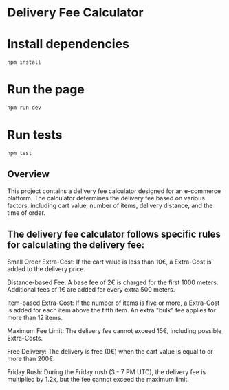# Delivery Fee Calculator

# Install dependencies

```
npm install
```

# Run the page

```
npm run dev
```

# Run tests

```
npm test
```

## Overview

This project contains a delivery fee calculator designed for an e-commerce platform. The calculator determines the delivery fee based on various factors, including cart value, number of items, delivery distance, and the time of order.

## The delivery fee calculator follows specific rules for calculating the delivery fee:

Small Order Extra-Cost: If the cart value is less than 10€, a Extra-Cost is added to the delivery price.

Distance-based Fee: A base fee of 2€ is charged for the first 1000 meters. Additional fees of 1€ are added for every extra 500 meters.

Item-based Extra-Cost: If the number of items is five or more, a Extra-Cost is added for each item above the fifth item. An extra "bulk" fee applies for more than 12 items.

Maximum Fee Limit: The delivery fee cannot exceed 15€, including possible Extra-Costs.

Free Delivery: The delivery is free (0€) when the cart value is equal to or more than 200€.

Friday Rush: During the Friday rush (3 - 7 PM UTC), the delivery fee is multiplied by 1.2x, but the fee cannot exceed the maximum limit.
